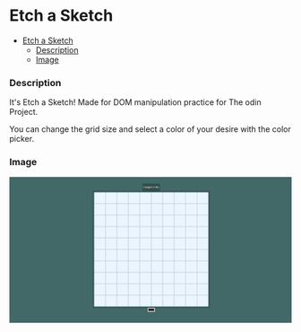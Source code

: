 # Etch a Sketch

-   [Etch a Sketch](#etch-a-sketch)
    -   [Description](#description)
    -   [Image](#image)

### Description

It's Etch a Sketch! Made for DOM manipulation practice for The odin Project.

You can change the grid size and select a color of your desire with the color picker.

### Image

![Screenshot](./img/Screenshot.png)
